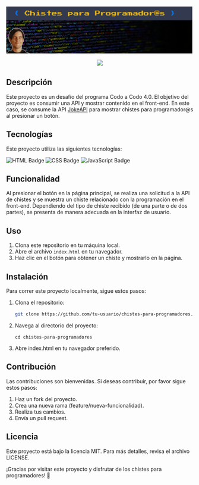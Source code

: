 ![Banner](./assets/img/banner.png)

<div align='center'>
    <a href="https://tinchogithub.github.io/desafio-consumir-api/" target="_blank">
          <img  src="https://img.shields.io/badge/VER_DEMO-f0ad4e?style=for-the-badge&logo=vercel&logoColor=%23343B4E"/>
       </a>
</div>

## Descripción

Este proyecto es un desafío del programa Codo a Codo 4.0. El objetivo del proyecto es consumir una API y mostrar contenido en el front-end. En este caso, se consume la API [JokeAPI](https://v2.jokeapi.dev/joke) para mostrar chistes para programador@s al presionar un botón.

## Tecnologías

Este proyecto utiliza las siguientes tecnologías:

![HTML Badge](https://img.shields.io/badge/HTML-5-orange)
![CSS Badge](https://img.shields.io/badge/CSS-3-blue)
![JavaScript Badge](https://img.shields.io/badge/JavaScript-ES6-yellow)

## Funcionalidad

Al presionar el botón en la página principal, se realiza una solicitud a la API de chistes y se muestra un chiste relacionado con la programación en el front-end. Dependiendo del tipo de chiste recibido (de una parte o de dos partes), se presenta de manera adecuada en la interfaz de usuario.

## Uso

1. Clona este repositorio en tu máquina local.
2. Abre el archivo `index.html` en tu navegador.
3. Haz clic en el botón para obtener un chiste y mostrarlo en la página.

## Instalación

Para correr este proyecto localmente, sigue estos pasos:

1. Clona el repositorio:
   ```sh
   git clone https://github.com/tu-usuario/chistes-para-programadores.git

2. Navega al directorio del proyecto:
   ```
   cd chistes-para-programadores
3. Abre index.html en tu navegador preferido.

## Contribución
Las contribuciones son bienvenidas. Si deseas contribuir, por favor sigue estos pasos:

1. Haz un fork del proyecto.
2. Crea una nueva rama (feature/nueva-funcionalidad).
3. Realiza tus cambios.
4. Envía un pull request.

## Licencia
Este proyecto está bajo la licencia MIT. Para más detalles, revisa el archivo LICENSE.

¡Gracias por visitar este proyecto y disfrutar de los chistes para programadores! 🚀